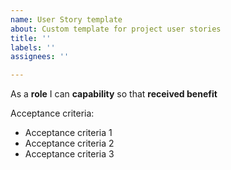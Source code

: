 ```yaml
---
name: User Story template
about: Custom template for project user stories
title: ''
labels: ''
assignees: ''

---
```


As a **role** I can **capability** so that **received benefit**

Acceptance criteria:
- Acceptance criteria 1
- Acceptance criteria 2
- Acceptance criteria 3
